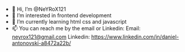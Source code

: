 - 👋 Hi, I’m @NeYRoX121
- 👀 I’m interested in frontend development
- 🌱 I’m currently learning html css and javascript
- 📫 You can reach me by the email or Linkedin:
Email: neyrox121@gmail.com
Linkedin: https://www.linkedin.com/in/daniel-antonovski-a8472a22b/

<!---
NeYRoX121/NeYRoX121 is a ✨ special ✨ repository because its `README.md` (this file) appears on your GitHub profile.
You can click the Preview link to take a look at your changes.
--->
